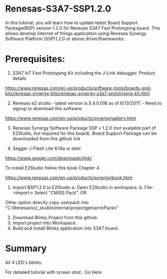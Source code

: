   # Renesas-S3A7-SSP1.2.0

In this tutorial, you will learn how to update latest Board Support Package(BSP) version 1.2.0 for Renesas S3A7 Fast Prototyping board.
This allows develop Internet of things application using Renesas Synergy Software Platform (SSP)1.2.0 or above driver/frameworks. 

# Prerequisites:
1) S3A7 IoT Fast Prototyping Kit including the J-Link debugger. Product details

https://www.renesas.com/en-us/products/software-tools/boards-and-kits/renesas-synergy-kits/renesas-synergy-s3a7-prototyping-kit.html

2) Renesas e2 studio - latest version is 5.4.0.018 as of 6/13/2017. - Need to signup to download this software.

https://www.renesas.com/en-us/products/synergy/gallery.html  


3) Renesas Synergy Software Package SSP v 1.2.0 (not available part of E2Studio, but required for this board). Board Support Package can be downloaded from this github link

4) Segger J-Flash Lite 6.14a or later.

https://www.segger.com/downloads/jlink/

To install E2Studio follow this book Chapter 4

https://www.renesas.com/en-us/products/synergy/book.html

1. Import BSP1.2.0 to E2Studio
 a. Open E2Studio in workspace.
 b. File->Import-> Select "CMSIS Pack".  OR 
 
Other option directly copy userpack into "C:\Renesas\e2_studio\internal\projectgen\arm\Packs"

2. Download Blinky Project from this github.
3. Import project into Workspace.
4. Build and install Blinky application into S3A7 board. 

# Summary 
All 4 LED's blinks.

For detailed tutorial with screen shot.. Go Here





